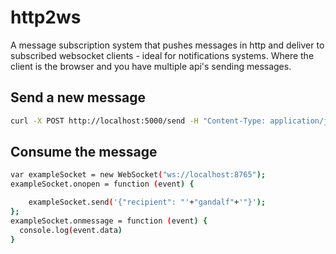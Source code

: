 # http2ws

A message subscription system that pushes messages in http and deliver to subscribed websocket clients - ideal for notifications systems. Where the client is the browser and you have multiple api's sending messages.

## Send a new message

```sh
curl -X POST http://localhost:5000/send -H "Content-Type: application/json" -d '{"recipient":"gandalf","content":"my_message"}'

```


## Consume the message

```sh
var exampleSocket = new WebSocket("ws://localhost:8765");
exampleSocket.onopen = function (event) {

    exampleSocket.send('{"recipient": "'+"gandalf"+'"}');
};
exampleSocket.onmessage = function (event) {
  console.log(event.data)
}


```
